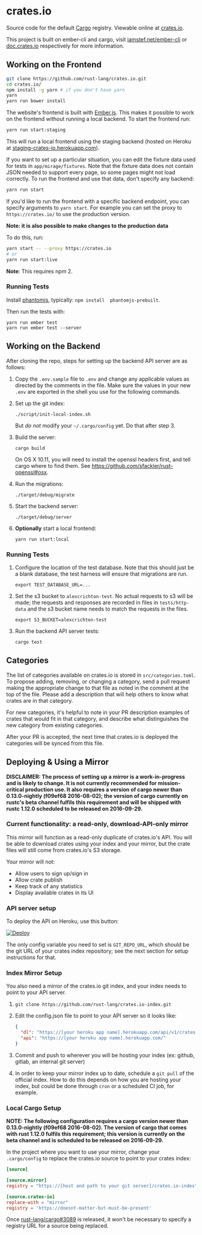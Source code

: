 # crates.io

Source code for the default [Cargo](http://doc.crates.io) registry. Viewable 
online at [crates.io](https://crates.io).

This project is built on ember-cli and cargo, visit
[iamstef.net/ember-cli](http://ember-cli.com/) or
[doc.crates.io](http://doc.crates.io/) respectively for more information.

## Working on the Frontend

```bash
git clone https://github.com/rust-lang/crates.io.git
cd crates.io/
npm install -g yarn # if you don't have yarn
yarn
yarn run bower install
```

The website's frontend is built with [Ember.js](http://emberjs.com/). This 
makes it possible to work on the frontend without running a local backend.
To start the frontend run:

```bash
yarn run start:staging
```

This will run a local frontend using the staging backend (hosted on Heroku at 
[staging-crates-io.herokuapp.com](https://staging-crates-io.herokuapp.com)).

If you want to set up a particular situation, you can edit the fixture data used
for tests in `app/mirage/fixtures`. Note that the fixture data does not contain
JSON needed to support every page, so some pages might not load correctly. To
run the frontend and use that data, don't specify any backend:

```bash
yarn run start
```

If you'd like to run the frontend with a specific backend endpoint, you can
specify arguments to `yarn start`. For example you can set the proxy to
`https://crates.io/` to use the production version.

**Note: it is also possible to make changes to the production data**

To do this, run:

```bash
yarn start -- --proxy https://crates.io
# or
yarn run start:live
```

**Note**: This requires npm 2.

### Running Tests

Install [phantomjs](http://phantomjs.org/), typically: `npm install 
phantomjs-prebuilt`.

Then run the tests with:

```
yarn run ember test
yarn run ember test --server
```

## Working on the Backend

After cloning the repo, steps for setting up the backend API server are as 
follows:

1. Copy the `.env.sample` file to `.env` and change any applicable values as
    directed by the comments in the file. Make sure the values in your new
    `.env` are exported in the shell you use for the following commands.

2. Set up the git index:

    ```
    ./script/init-local-index.sh
    ```

    But *do not* modify your `~/.cargo/config` yet. Do that after step 3.

3. Build the server:

    ```
    cargo build
    ```

    On OS X 10.11, you will need to install the openssl headers first, and tell
    cargo where to find them. See https://github.com/sfackler/rust-openssl#osx.

4. Run the migrations:

    ```
    ./target/debug/migrate
    ```

5. Start the backend server:

    ```
    ./target/debug/server
    ```

6. **Optionally** start a local frontend:

    ```
    yarn run start:local
    ```

### Running Tests

1. Configure the location of the test database. Note that this should just be a
   blank database, the test harness will ensure that migrations are run.

    ```
    export TEST_DATABASE_URL=...
    ```

2. Set the s3 bucket to `alexcrichton-test`. No actual requests to s3 will be
   made; the requests and responses are recorded in files in
   `tests/http-data` and the s3 bucket name needs to match the requests in the
   files.

    ```
    export S3_BUCKET=alexcrichton-test
    ```

3. Run the backend API server tests:

    ```
    cargo test
    ```
    
## Categories

The list of categories available on crates.io is stored in
`src/categories.toml`. To propose adding, removing, or changing a category,
send a pull request making the appropriate change to that file as noted in the
comment at the top of the file. Please add a description that will help others
to know what crates are in that category.

For new categories, it's helpful to note in your PR description examples of
crates that would fit in that category, and describe what distinguishes the new
category from existing categories.

After your PR is accepted, the next time that crates.io is deployed the
categories will be synced from this file.

## Deploying & Using a Mirror

**DISCLAIMER: The process of setting up a mirror is a work-in-progress and is
likely to change. It is not currently recommended for mission-critical
production use. It also requires a version of cargo newer than 0.13.0-nightly
(f09ef68 2016-08-02); the version of cargo currently on rustc's beta channel
fulfils this requirement and will be shipped with rustc 1.12.0 scheduled to be
released on 2016-09-29.**

### Current functionality: a read-only, download-API-only mirror

This mirror will function as a read-only duplicate of crates.io's API. You will
be able to download crates using your index and your mirror, but the crate files
will still come from crates.io's S3 storage.

Your mirror will not:

- Allow users to sign up/sign in
- Allow crate publish
- Keep track of any statistics
- Display available crates in its UI

### API server setup

To deploy the API on Heroku, use this button:

[![Deploy](https://www.herokucdn.com/deploy/button.svg)][deploy]

[deploy]: https://heroku.com/deploy

The only config variable you need to set is `GIT_REPO_URL`, which should be the
git URL of your crates index repository; see the next section for setup
instructions for that.

### Index Mirror Setup

You also need a mirror of the crates.io git index, and your index needs to point
to your API server.

1. `git clone https://github.com/rust-lang/crates.io-index.git`
2. Edit the config.json file to point to your API server so it looks like:

    ```json
    {
      "dl": "https://[your heroku app name].herokuapp.com/api/v1/crates",
      "api": "https://[your heroku app name].herokuapp.com/"
    }
    ```

3. Commit and push to wherever you will be hosting your index (ex: github,
    gitlab, an internal git server)

4. In order to keep your mirror index up to date, schedule a `git pull` of the
    official index. How to do this depends on how you are hosting your index,
    but could be done through `cron` or a scheduled CI job, for example.

### Local Cargo Setup

**NOTE: The following configuration requires a cargo version newer than
0.13.0-nightly (f09ef68 2016-08-02). The version of cargo that comes with rust
1.12.0 fulfils this requirement; this version is currently on the beta channel
and is scheduled to be released on 2016-09-29.**

In the project where you want to use your mirror, change your `.cargo/config`
to replace the crates.io source to point to your crates index:

```toml
[source]

[source.mirror]
registry = "https://[host and path to your git server]/crates.io-index"

[source.crates-io]
replace-with = "mirror"
registry = 'https://doesnt-matter-but-must-be-present'
```

Once [rust-lang/cargo#3089](https://github.com/rust-lang/cargo/pull/3089) is
released, it won't be necessary to specify a registry URL for a source being
replaced.
